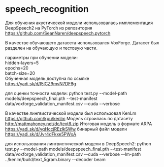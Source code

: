 # speech_recognition

Для обучения акустической модели использовалась имплементация DeepSpeech2 на PyTorch из репозитория https://github.com/SeanNaren/deepspeech.pytorch

В качестве обучающего датасета использовался VoxForge. Датасет был разделен на обучающую и тестовую части.

параметры при обучении модели:  
hidden-layers=5  
epochs=20  
batch-size=20  
Обученная модель доступна по ссылке https://yadi.sk/d/I5lCZ9mvN7DF8g  

для оценки точности модели: 
python test.py --model-path models/deepspeech_final.pth --test-manifest data/voxforge_validation_manifest.csv --cuda --verbose

В качестве лингвистической модели был использовал KenLm https://github.com/kpu/kenlm
Модель строилась по датасету http://mattmahoney.net/dc/text8.zip
Итоговая модель в формате ARPA https://yadi.sk/d/yqHccjREzlkSWw
бинарный файл модели https://yadi.sk/d/Jvr4dFkxe5PWxA

для использования лингвистической модели в DeepSpeech2:
python test.py --model-path models/deepspeech_final.pth --test-manifest data/voxforge_validation_manifest.csv --cuda --verbose --lm-path ../kenlm/build/text_5gram.binary  --decoder beam



